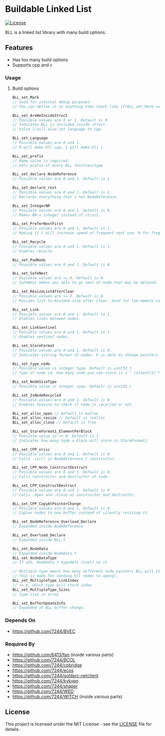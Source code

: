 # Buildable Linked List
[![License](https://img.shields.io/badge/license-MIT-blue.svg)](LICENSE)

BLL is a linked list library with many build options.

## Features
- Has too many build options
- Supports cpp and c

### Usage
1. Build options
    ```c
    BLL_set_Mark
    // Used for internal debug purposes.
    // You can define it to anything then check like if(BLL_set_Mark == X) { print... }

    BLL_set_AreWeInsideStruct
    // Possible values are 0 or 1. Default is 0.
    // Indicates BLL is included inside struct.
    // Value 1 will also set language to cpp.

    BLL_set_Language
    // Possible values are 0 and 1.
    // 0 will make bll cpp, 1 will make bll c.

    BLL_set_prefix
    // Name value is required.
    // Sets prefix of every BLL function/type

    BLL_set_declare_NodeReference
    // Possible values are 0 and 1. Default is 1.

    BLL_set_declare_rest
    // Possible values are 0 and 1. Default is 1.
    // Declares everything that's not NodeReference.

    BLL_set_IntegerNR
    // Possible values are 0 and 1. Default is 0.
    // Makes NR a integer instead of struct.

    BLL_set_PreferNextFirst
    // Possible values are 0 and 1. Default is 1.
    // Making it 1 will increase speed of frequent next use. 0 for frequent prev use.

    BLL_set_Recycle
    // Possible values are 0 and 1. Default is 1.
    // Enables recycle

    BLL_set_PadNode
    // Possible values are 0 and 1. Default is 0.

    BLL_set_SafeNext
    // Possible values are >= 0. Default is 0.
    // SafeNext makes you able to go next of node that may be deleted.

    BLL_set_ResizeListAfterClear
    // Possible values are >= 0. Default is 0.
    // Resizes list to minimum size after clear. Good for low memory usage.

    BLL_set_Link
    // Possible values are 0 and 1. Default is 1.
    // Enables links between nodes.

    BLL_set_LinkSentinel
    // Possible values are 0 and 1. Default is 1.
    // Enables sentinel nodes.

    BLL_set_StoreFormat
    // Possible values are 0 and 1. Default is 0.
    // Indicates storing format of nodes. 0 is able to change pointers of nodes 1 is not.

    BLL_set_type_node
    // Possible value is integer type. Default is uint32_t
    // Type of node id. How many node you can store is 2 ^ (sizeof(t) * 8)

    BLL_set_NodeSizeType
    // Possible value is integer type. Default is uint32_t

    BLL_set_IsNodeRecycled
    // Possible values are 0 and 1. Default is 0.
    // Enables feature to check if node is recycled or not.

    BLL_set_alloc_open // Default is malloc
    BLL_set_alloc_resize // Default is realloc
    BLL_set_alloc_close // Default is free

    BLL_set_StoreFormat1_ElementPerBlock
    // Possible value is >= 0. Default is 1.
    // Indicates how many node a block will store in StoreFormat1

    BLL_set_CPP_nrsic
    // Possible values are 0 and 1. Default is 0.
    // Calls .sic() in NodeReference_t constructor.

    BLL_set_CPP_Node_ConstructDestruct
    // Possible values are 0 and 1. Default is 0.
    // Calls constructor and destructor of node.

    BLL_set_CPP_ConstructDestruct
    // Possible values are 0 and 1. Default is 0.
    // Calls .Open and .Close at constructor and destructor.

    BLL_set_CPP_CopyAtPointerChange
    // Possible values are 0 and 1. Default is 0.
    // Copies nodes to new buffer instead of silently resizing it.

    BLL_set_NodeReference_Overload_Declare
    // Expanded inside NodeReference

    BLL_set_Overload_Declare
    // Expanded inside BLL_t

    BLL_set_NodeData
    // Expanded inside NodeData_t
    BLL_set_NodeDataType
    // If set, NodeData_t typedefs itself to it

    // Multiple type means how many different node pointers BLL will store.
    // This is made for sending bll nodes to opengl.
    BLL_set_MultipleType_LinkIndex
    // >= 0, which type will store index
    BLL_set_MultipleType_Sizes
    // type size in array

    BLL_set_BufferUpdateInfo
    // Expanded at BLL buffer change.
    ```

### Depends On
* https://github.com/7244/BVEC

### Required By
* https://github.com/6413/fan (inside various parts)
* https://github.com/7244/BCOL
* https://github.com/7244/cpbridge
* https://github.com/7244/ecps
* https://github.com/7244/goldsrc-netclient
* https://github.com/7244/kykvpn
* https://github.com/7244/shaper
* https://github.com/7244/WED
* https://github.com/7244/WITCH (inside various parts)

## License
This project is licensed under the MIT License - see the [LICENSE](LICENSE) file for details.
